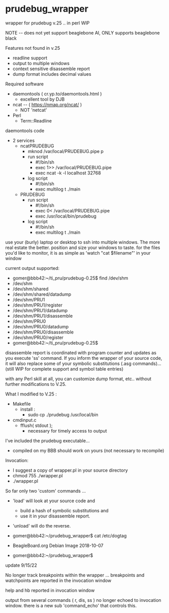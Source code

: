 # prudebug_wrapper
wrapper for prudebug v.25 .. in perl WIP

NOTE -- does not yet support beaglebone AI, ONLY supports beaglebone black

Features not found in v.25
*	readline support
*	output to multiple windows
*	context sensitive disassemble report
*	dump format includes decimal values

Required software
*	daemontools ( cr.yp.to/daemontools.html ) 
	*	excellent tool by DJB
*	ncat -- ( https://nmap.org/ncat/ )
	* NOT 'netcat'
*	Perl
	*	Term::Readline

	
daemontools code
*	2 services
	*	ncatPRUDEBUG
		*	mknod /var/local/PRUDEBUG.pipe p
		*	run script
			*	#!/bin/sh
			*	exec 1>> /var/local/PRUDEBUG.pipe
			*	exec ncat -k -l localhost 32768
		*	log script
			*	#!/bin/sh
			*	exec multilog t ./main
	*	PRUDEBUG
		*	run script
			*	#!/bin/sh
			*	exec 0< /var/local/PRUDEBUG.pipe
			*	exec /usr/local/bin/prudebug
		*	log script
			*	#!/bin/sh
			*	exec multilog t ./main


use your (burly) laptop or desktop to ssh into multiple windows.
The more real estate the better.  position and size your windows to taste. 
for the files you'd like to monitor, it is as simple as 'watch "cat $filename"' in your window

current output supported:
*	gomer@bbb42:~/ti_pru/prudebug-0.25$ find /dev/shm
*	/dev/shm
*	/dev/shm/shared
*	/dev/shm/shared/datadump
*	/dev/shm/PRU1
*	/dev/shm/PRU1/register
*	/dev/shm/PRU1/datadump
*	/dev/shm/PRU1/disassemble
*	/dev/shm/PRU0
*	/dev/shm/PRU0/datadump
*	/dev/shm/PRU0/disassemble
*	/dev/shm/PRU0/register
*	gomer@bbb42:~/ti_pru/prudebug-0.25$ 

disassemble report is coordinated with program counter and updates as you execute 'ss' command.  If you inform the wrapper of your source code, it will also
replace some of your symbolic substitutions (.asg commands)... (still WIP for 
complete support and symbol table entries)

with any Perl skill at all, you can customize dump format, etc..  without
further modifications to V.25.

What I modified to V.25 :
*	Makefile
	*	install :
		*	sudo cp ./prudebug /usr/local/bin
*	cmdinput.c
	*	fflush( stdout );
		* necessary for timely access to output

I've included the prudebug executable... 
*	compiled on my BBB should work on yours (not necessary to recompile)

Invocation:
*	 I suggest a copy of wrapper.pl in your source directory
*	 chmod 755 ./wrapper.pl
*	 ./wrapper.pl

So far only two 'custom' commands ... 
*	'load' will look at your source code and
	*	build a hash of symbolic substitutions and 
	*	use it in your disassemble report.
*	'unload' will do the reverse.

*	gomer@bbb42:~/prudebug_wrapper$ cat /etc/dogtag
*	BeagleBoard.org Debian Image 2018-10-07
*	gomer@bbb42:~/prudebug_wrapper$ 

update 9/15/22

No longer track breakpoints within the wrapper ... breakpoints and watchpoints
are reported in the invocation window

help and hb reported in invocation window

output from several commands ( r, dis, ss )  no longer echoed to invocation
 window.  there is a new sub 'command_echo' that controls this.


